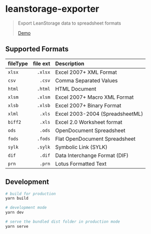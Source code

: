 # leanstorage-exporter

> Export LeanStorage data to spreadsheet formats
> 
> [Demo](https://royl-design.github.io/leanstorage-exporter/)

## Supported Formats

| fileType | file ext | Description                       |
| :------- | -------: |:--------------------------------- |
| `xlsx`   | `.xlsx`  | Excel 2007+ XML Format            |
| `csv`    | `.csv`   | Comma Separated Values            |
| `html`   | `.html`  | HTML Document                     |
| `xlsm`   | `.xlsm`  | Excel 2007+ Macro XML Format      |
| `xlsb`   | `.xlsb`  | Excel 2007+ Binary Format         |
| `xlml`   | `.xls`   | Excel 2003-2004 (SpreadsheetML)   |
| `biff2`  | `.xls`   | Excel 2.0 Worksheet format        |
| `ods`    | `.ods`   | OpenDocument Spreadsheet          |
| `fods`   | `.fods`  | Flat OpenDocument Spreadsheet     |
| `sylk`   | `.sylk`  | Symbolic Link (SYLK)              |
| `dif`    | `.dif`   | Data Interchange Format (DIF)     |
| `prn`    | `.prn`   | Lotus Formatted Text              |

## Development

```bash
# build for production
yarn build

# development mode
yarn dev

# serve the bundled dist folder in production mode
yarn serve
```
